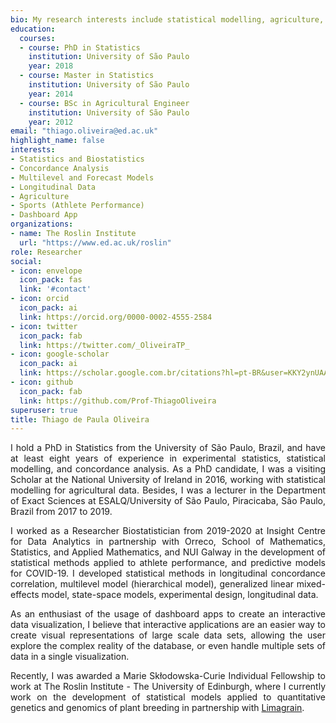 ```yaml
---
bio: My research interests include statistical modelling, agriculture, genetics, and sports.
education:
  courses:
  - course: PhD in Statistics
    institution: University of São Paulo
    year: 2018
  - course: Master in Statistics
    institution: University of São Paulo
    year: 2014
  - course: BSc in Agricultural Engineer
    institution: University of São Paulo
    year: 2012
email: "thiago.oliveira@ed.ac.uk"
highlight_name: false
interests:
- Statistics and Biostatistics
- Concordance Analysis
- Multilevel and Forecast Models
- Longitudinal Data
- Agriculture
- Sports (Athlete Performance)
- Dashboard App
organizations:
- name: The Roslin Institute
  url: "https://www.ed.ac.uk/roslin"
role: Researcher
social:
- icon: envelope
  icon_pack: fas
  link: '#contact'
- icon: orcid
  icon_pack: ai
  link: https://orcid.org/0000-0002-4555-2584
- icon: twitter
  icon_pack: fab
  link: https://twitter.com/_OliveiraTP_
- icon: google-scholar
  icon_pack: ai
  link: https://scholar.google.com.br/citations?hl=pt-BR&user=KKY2ynUAAAAJ
- icon: github
  icon_pack: fab
  link: https://github.com/Prof-ThiagoOliveira
superuser: true
title: Thiago de Paula Oliveira
---
```


<p align="justify">
I hold a PhD in Statistics from the University of São Paulo, Brazil, and have at least eight years of experience in experimental statistics, statistical modelling, and concordance analysis. As a PhD candidate, I was a visiting Scholar at the National University of Ireland in 2016, working with statistical modelling for agricultural data. Besides, I was a lecturer in the Department of Exact Sciences at ESALQ/University of São Paulo, Piracicaba, São Paulo, Brazil from 2017 to 2019.
</p>

<p align="justify">
I worked as a Researcher Biostatistician from 2019-2020 at Insight Centre for Data Analytics in partnership with Orreco, School of Mathematics, Statistics, and Applied Mathematics, and NUI Galway in the development of statistical methods applied to athlete performance, and predictive models for COVID-19. I developed statistical methods in longitudinal concordance correlation, multilevel model (hierarchical model), generalized linear mixed-effects model, state-space models, experimental design, longitudinal data. 
</p>

<p align="justify">
As an enthusiast of the usage of dashboard apps to create an interactive data visualization, I believe that interactive applications are an easier way to create visual representations of large scale data sets, allowing the user explore the complex reality of the database, or even handle multiple sets of data in a single visualization.
</p>

<p align="justify">
Recently, I was awarded a Marie Skłodowska-Curie Individual Fellowship to work at The Roslin Institute - The University of Edinburgh, where I currently work on the development of statistical models applied to quantitative genetics and genomics of plant breeding in partnership with <a href="https://www.lgseeds.co.uk/">Limagrain</a>.
</p>

